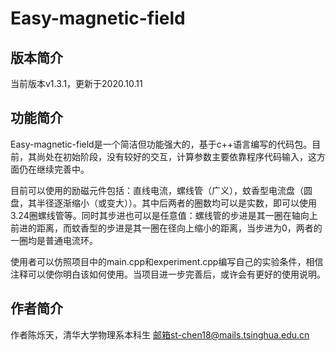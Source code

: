 # Easy-magnetic-field

## 版本简介
当前版本v1.3.1，更新于2020.10.11

## 功能简介
Easy-magnetic-field是一个简洁但功能强大的，基于c++语言编写的代码包。目前，其尚处在初始阶段，没有较好的交互，计算参数主要依靠程序代码输入，这方面仍在继续完善中。

目前可以使用的励磁元件包括：直线电流，螺线管（广义），蚊香型电流盘（圆盘，其半径逐渐缩小（或变大））。其中后两者的圈数均可以是实数，即可以使用3.24圈螺线管等。同时其步进也可以是任意值：螺线管的步进是其一圈在轴向上前进的距离，而蚊香型的步进是其一圈在径向上缩小的距离，当步进为0，两者的一圈均是普通电流环。

使用者可以仿照项目中的main.cpp和experiment.cpp编写自己的实验条件，相信注释可以使你明白该如何使用。当项目进一步完善后，或许会有更好的使用说明。

## 作者简介
作者陈烁天，清华大学物理系本科生
邮箱st-chen18@mails.tsinghua.edu.cn
